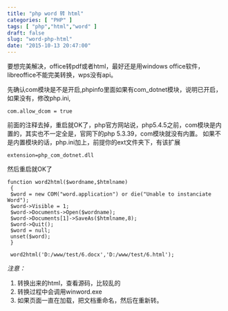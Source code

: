 ```yaml
---
title: "php word 转 html"
categories: [ "PHP" ]
tags: [ "php","html","word" ]
draft: false
slug: "word-php-html"
date: "2015-10-13 20:47:00"
---
```


要想完美解决，office转pdf或者html，最好还是用windows office软件，libreoffice不能完美转换，wps没有api。

先确认com模块是不是开启,phpinfo里面如果有com_dotnet模块，说明已开启，如果没有，修改php.ini,

    com.allow_dcom = true

前面的注释去掉，重启就OK了，php官方网站说，php5.4.5之前，com模块是内置的，其实也不一定全是，官网下的php 5.3.39，com模块就没有内置。
如果不是内置模块的话，php.ini加上，前提你的ext文件夹下，有该扩展

    extension=php_com_dotnet.dll

然后重启就OK了
 


<!--more-->


    function word2html($wordname,$htmlname)
     {
     $word = new COM("word.application") or die("Unable to instanciate Word");
     $word->Visible = 1;
     $word->Documents->Open($wordname);
     $word->Documents[1]->SaveAs($htmlname,8);
     $word->Quit();
     $word = null;
     unset($word);
     }
    
     word2html('D:/www/test/6.docx','D:/www/test/6.html');

*注意：*

 1. 转换出来的html，查看源码，比较乱的
 2. 转换过程中会调用winword.exe
 3. 如果页面一直在加载，把文档重命名，然后在重新转。

